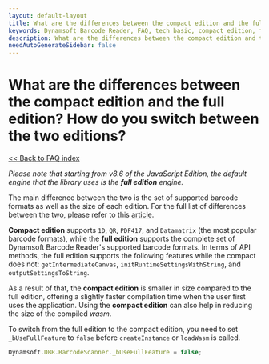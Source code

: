 ```yaml
---
layout: default-layout
title: What are the differences between the compact edition and the full edition?
keywords: Dynamsoft Barcode Reader, FAQ, tech basic, compact edition, full edition
description: What are the differences between the compact edition and the full edition?
needAutoGenerateSidebar: false
---
```


# What are the differences between the compact edition and the full edition? How do you switch between the two editions?

[<< Back to FAQ index](index.md)

*Please note that starting from v8.6 of the JavaScript Edition, the default engine that the library uses is the **full edition** engine.*

The main difference between the two is the set of supported barcode formats as well as the size of each edition. For the full list of differences between the two, please refer to this [article](https://www.dynamsoft.com/barcode-reader/programming/javascript/user-guide/features-requirements.html#compact-and-full-editions).

**Compact edition** supports `1D`, `QR`, `PDF417`, and `Datamatrix` (the most popular barcode formats), while the **full edition** supports the complete set of Dynamsoft Barcode Reader's supported barcode formats.
In terms of API methods, the full edition supports the following features while the compact does not: `getIntermediateCanvas`, `initRuntimeSettingsWithString`, and ` outputSettingsToString`.

As a result of that, the **compact edition** is smaller in size compared to the full edition, offering a slightly faster compilation time when the user first uses the application. Using the **compact edition** can also help in reducing the size of the compiled *wasm*.

To switch from the full edition to the compact edition, you need to set `_bUseFullFeature` to `false` before `createInstance` or `loadWasm` is called.

```javascript
Dynamsoft.DBR.BarcodeScanner._bUseFullFeature = false;
```